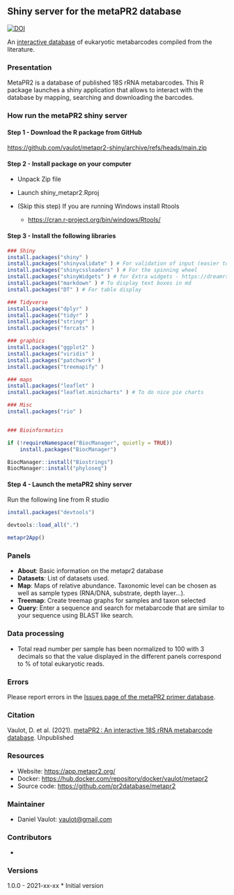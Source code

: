 
<!-- README.md is generated from README.Rmd. Please edit that file -->

## Shiny server for the metaPR2 database

<!-- badges: start -->

[![DOI](https://zenodo.org/badge/191439796.svg)](https://zenodo.org/badge/latestdoi/191439796)
<!-- badges: end -->

An [interactive database](https://app.metapr2.org/) of eukaryotic
metabarcodes compiled from the literature.

### Presentation

MetaPR2 is a database of published 18S rRNA metabarcodes. This R package
launches a shiny application that allows to interact with the database
by mapping, searching and downloading the barcodes.

### How run the metaPR2 shiny server

#### Step 1 - Download the R package from GitHub

<https://github.com/vaulot/metapr2-shiny/archive/refs/heads/main.zip>

#### Step 2 - Install package on your computer

-   Unpack Zip file

-   Launch shiny\_metapr2.Rproj

-   (Skip this step) If you are running Windows install Rtools

    -   <https://cran.r-project.org/bin/windows/Rtools/>

#### Step 3 - Install the following libraries

``` r
### Shiny
install.packages("shiny" ) 
install.packages("shinyvalidate" ) # For validation of input (easier to use than shinyFeedback)
install.packages("shinycssloaders" ) # For the spinning wheel
install.packages("shinyWidgets" ) # for Extra widgets - https://dreamrs.github.io/shinyWidgets/index.html
install.packages("markdown" ) # To display text boxes in md
install.packages("DT" ) # For table display

### Tidyverse
install.packages("dplyr" )
install.packages("tidyr" )
install.packages("stringr" )
install.packages("forcats" )

### graphics
install.packages("ggplot2" )
install.packages("viridis" )
install.packages("patchwork" )
install.packages("treemapify" )

### maps
install.packages("leaflet" )
install.packages("leaflet.minicharts" ) # To do nice pie charts

### Misc
install.packages("rio" )


### Bioinformatics

if (!requireNamespace("BiocManager", quietly = TRUE))
    install.packages("BiocManager")

BiocManager::install("Biostrings")
BiocManager::install("phyloseq")
```

#### Step 4 - Launch the metaPR2 shiny server

Run the following line from R studio

``` r
install.packages("devtools")

devtools::load_all(".")

metapr2App()
```

### Panels

-   **About**: Basic information on the metapr2 database
-   **Datasets**: List of datasets used.
-   **Map**: Maps of relative abundance. Taxonomic level can be chosen
    as well as sample types (RNA/DNA, substrate, depth layer…).
-   **Treemap**: Create treemap graphs for samples and taxon selected
-   **Query**: Enter a sequence and search for metabarcode that are
    similar to your sequence using BLAST like search.

### Data processing

-   Total read number per sample has been normalized to 100 with 3
    decimals so that the value displayed in the different panels
    correspond to % of total eukaryotic reads.

### Errors

Please report errors in the [Issues page of the metaPR2 primer
database](https://xxx).

### Citation

Vaulot, D. et al. (2021). [metaPR2 : An interactive 18S rRNA metabarcode
database](). Unpublished

### Resources

-   Website: <https://app.metapr2.org/>
-   Docker: <https://hub.docker.com/repository/docker/vaulot/metapr2>
-   Source code: <https://github.com/pr2database/metapr2>

### Maintainer

-   Daniel Vaulot: <vaulot@gmail.com>

### Contributors

-   

### Versions

1.0.0 - 2021-xx-xx \* Initial version

